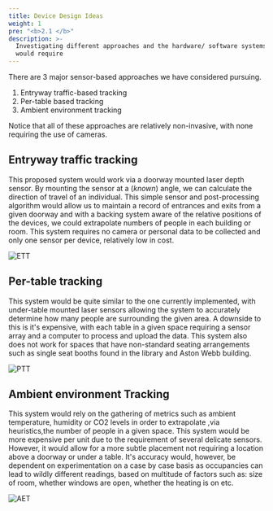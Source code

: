 ```yaml
---
title: Device Design Ideas
weight: 1
pre: "<b>2.1 </b>"
description: >-
  Investigating different approaches and the hardware/ software systems they
  would require
---
```

There are 3 major sensor-based approaches we have considered pursuing.

1. Entryway traffic-based tracking
2. Per-table based tracking
3. Ambient environment tracking

Notice that all of these approaches are relatively non-invasive, with none requiring the use of cameras.

## Entryway traffic tracking

This proposed system would work via a doorway mounted laser depth sensor. By mounting the sensor at a (*known*) angle, we can calculate the direction of travel of an individual. This simple sensor and post-processing algorithm would allow us to maintain a record of entrances and exits from a given doorway and with a backing system aware of the relative positions of the devices, we could extrapolate numbers of people in each building or room.  This system requires no camera or personal data to be collected and only one sensor per device, relatively low in cost.

![ETT](/images/uploads/SDSDesignApproach1.jpg)

## Per-table tracking

This system would be quite similar to the one currently implemented, with under-table mounted laser sensors allowing the system to accurately determine how many people are surrounding the given area. A downside to this is it's expensive, with each table in a given space requiring a sensor array and a computer to process and upload the data. This system also does not work for spaces that have non-standard seating arrangements such as single seat booths found in the library and Aston Webb building.

![PTT](/images/uploads/SDSDesignApproach2.jpg)

## Ambient environment Tracking

This system would rely on the gathering of metrics such as ambient temperature, humidity or CO2 levels in order to extrapolate ,via heuristics,the number of people in a given space. This system would be more expensive per unit due to the requirement of several delicate sensors. However, it would allow for a more subtle placement not requiring a location above a doorway or under a table. It's accuracy would, however, be dependent on experimentation on a case by case basis as occupancies can lead to wildly different readings, based on multitude of factors such as: size of room, whether windows are open, whether the heating is on etc.

![AET](/images/uploads/SDSDesignApproach3.jpg)
